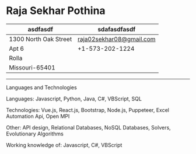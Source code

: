 Raja Sekhar Pothina     
=====================

 asdfasdf                             | sdafasdfasdf
------------------------------------- | -------------------------------
1300 North Oak Street                 |       raja02sekhar08@gmail.com
Apt 6                                 |                 +1-573-202-1224
Rolla                                 |
Missouri-65401                        |
 
-----

Languages and Technologies

Languages: Javascript, Python, Java, C#, VBScript, SQL

Technologies: Vue.js, React.js, Bootstrap, Node.js, Puppeteer, Excel Automation Api, Open MPI

Other: API design, Relational Databases, NoSQL Databases, Solvers, Evolutionary Algorithms

Working knowledge of: Javascript, C#, VBScript

